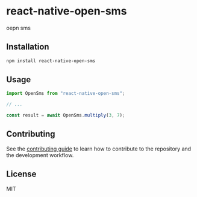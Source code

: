 # react-native-open-sms

oepn sms

## Installation

```sh
npm install react-native-open-sms
```

## Usage

```js
import OpenSms from "react-native-open-sms";

// ...

const result = await OpenSms.multiply(3, 7);
```

## Contributing

See the [contributing guide](CONTRIBUTING.md) to learn how to contribute to the repository and the development workflow.

## License

MIT
